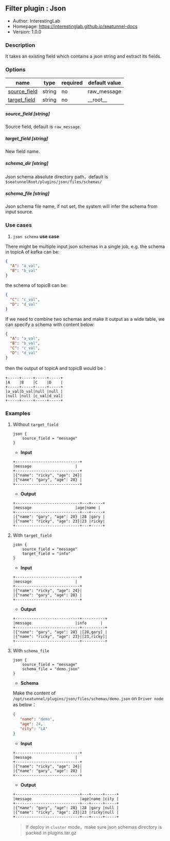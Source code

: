 ## Filter plugin : Json

* Author: InterestingLab
* Homepage: https://interestinglab.github.io/seatunnel-docs
* Version: 1.0.0

### Description

It takes an existing field which contains a json string and extract its fields.

### Options

| name | type | required | default value |
| --- | --- | --- | --- |
| [source_field](#source_field-string) | string | no | raw_message |
| [target_field](#target_field-string) | string | no | \_\_root\_\_ |

##### source_field [string]

Source field, default is `raw_message`.

##### target_field [string]

New field name.

##### schema_dir [string]

Json schema absolute directory path，default is `$seatunnelRoot/plugins/json/files/schemas/`

##### schema_file [string]

Json schema file name, if not set, the system will infer the schema from input source.

### Use cases

1. `json schema` **use case**

There might be multiple input json schemas in a single job, e.g. the schema in topicA of kafka can be:

```json
{
  "A": "a_val",
  "B": "b_val"
}
```

the schema of topicB can be:

```json
{
  "C": "c_val",
  "D": "d_val"
}
```

If we need to combine two schemas and make it output as a wide table, we can specify a schema with content below:

```json
{
  "A": "a_val",
  "B": "b_val",
  "C": "c_val",
  "D": "d_val"
}
```

then the output of topicA and topicB would be：

```
+-----+-----+-----+-----+
|A    |B    |C    |D    |
+-----+-----+-----+-----+
|a_val|b_val|null |null |
|null |null |c_val|d_val|
+-----+-----+-----+-----+
```


### Examples

1. Without `target_field`

    ```
    json {
        source_field = "message"
    }
    ```

    * **Input**

    ```
    +----------------------------+
    |message                   |
    +----------------------------+
    |{"name": "ricky", "age": 24}|
    |{"name": "gary", "age": 28} |
    +----------------------------+
    ```

    * **Output**

    ```
    +----------------------------+---+-----+
    |message                   |age|name |
    +----------------------------+---+-----+
    |{"name": "gary", "age": 28} |28 |gary |
    |{"name": "ricky", "age": 23}|23 |ricky|
    +----------------------------+---+-----+
    ```

2. With `target_field`

    ```
    json {
        source_field = "message"
        target_field = "info"
    }
    ```

    * **Input**

    ```
    +----------------------------+
    |message                   |
    +----------------------------+
    |{"name": "ricky", "age": 24}|
    |{"name": "gary", "age": 28} |
    +----------------------------+
    ```

    * **Output**

    ```
    +----------------------------+----------+
    |message                   |info      |
    +----------------------------+----------+
    |{"name": "gary", "age": 28} |[28,gary] |
    |{"name": "ricky", "age": 23}|[23,ricky]|
    +----------------------------+----------+

    ```

3. With `schema_file`
    ```
    json {
        source_field = "message"
        schema_file = "demo.json"
    }
    ```
    
    * **Schema**
    
    Make the content of `/opt/seatunnel/plugins/json/files/schemas/demo.json` on `Driver node` as below：
    
    ```json
    {
       "name": "demo",
       "age": 24,
       "city": "LA"
    }
    ```
    
    * **Input**
    ```
    +----------------------------+
    |message                   |
    +----------------------------+
    |{"name": "ricky", "age": 24}|
    |{"name": "gary", "age": 28} |
    +----------------------------+
    ```
    
    * **Output**

    ```
    +----------------------------+---+-----+-----+
    |message                     |age|name |city |
    +----------------------------+---+-----+-----+
    |{"name": "gary", "age": 28} |28 |gary |null |
    |{"name": "ricky", "age": 23}|23 |ricky|null |
    +----------------------------+---+-----+-----+
    ```

    > If deploy in `cluster` mode，make sure json schemas directory is packed in plugins.tar.gz
